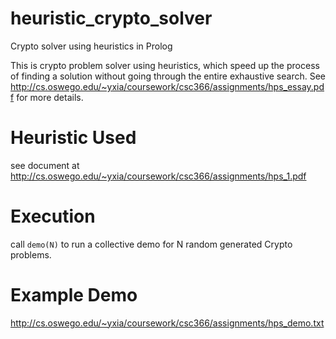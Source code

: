 # heuristic_crypto_solver
Crypto solver using heuristics in Prolog

This is crypto problem solver using heuristics, which speed up the process of finding a solution without going through the entire exhaustive search.
See http://cs.oswego.edu/~yxia/coursework/csc366/assignments/hps_essay.pdf for more details.

# Heuristic Used
see document at http://cs.oswego.edu/~yxia/coursework/csc366/assignments/hps_1.pdf

# Execution
call `demo(N)` to run a collective demo for N random generated Crypto problems.

# Example Demo
http://cs.oswego.edu/~yxia/coursework/csc366/assignments/hps_demo.txt
